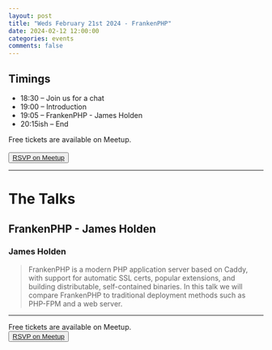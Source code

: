 ```yaml
---
layout: post
title: "Weds February 21st 2024 - FrankenPHP"
date: 2024-02-12 12:00:00
categories: events
comments: false
---
```


## Timings

* 18:30 – Join us for a chat
* 19:00 – Introduction
* 19:05 – FrankenPHP - James Holden
* 20:15ish – End

Free tickets are available on Meetup.  
<br><button>[RSVP on Meetup](https://www.meetup.com/leedsphp/events/298806088/)</button>

<hr/>

# The Talks

## FrankenPHP - James Holden

### James Holden 

> FrankenPHP is a modern PHP application server based on Caddy, with support for automatic SSL certs, popular extensions, and building distributable, self-contained binaries. In this talk we will compare FrankenPHP to traditional deployment methods such as PHP-FPM and a web server.
<hr/>

Free tickets are available on Meetup.
<br><button>[RSVP on Meetup](https://www.meetup.com/leedsphp/events/298806088/)</button>
